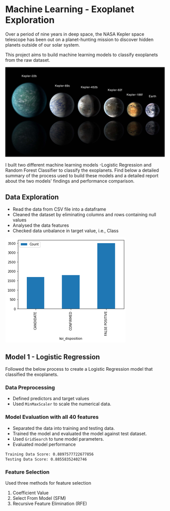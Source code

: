 # Machine Learning - Exoplanet Exploration

Over a period of nine years in deep space, the NASA Kepler space telescope has been out on a planet-hunting mission to discover hidden planets outside of our solar system.

This project aims to build machine learning models to classify exoplanets from the raw dataset. 

![exoplanets.jpg](Images/exoplanets.jpg)

I built two different machine learning models -Logistic Regression and Random Forest Classifier to classify the exoplanets. Find below a detailed summary of the process used to build these models and a detailed report about the two models' findings and performance comparison.

## Data Exploration
* Read the data from CSV file into a dataframe
* Cleaned the dataset by eliminating columns and rows containing null values
* Analysed the data features
* Checked data unbalance in target value, i.e., Class

![Data_Unbalance_In_Target_Values.png](Images/Data_Unbalance_In_Target_Values.png)

## Model 1 - Logistic Regression
Followed the below process to create a Logistic Regression model that classified the exoplanets.

### Data Preprocessing
* Defined predictors and target values
* Used `MinMaxScaler` to scale the numerical data.

### Model Evaluation with all 40 features
* Separated the data into training and testing data.
* Trained the model and evaluated the model against test dataset.
* Used `GridSearch` to tune model parameters.
* Evaluated model performance
```
Training Data Score: 0.8897577722677856
Testing Data Score: 0.88558352402746
```
### Feature Selection

Used three methods for feature selection
1. Coefficient Value
2. Select From Model (SFM)
3. Recursive Feature Elimination (RFE)

